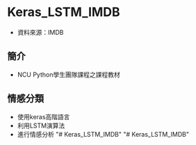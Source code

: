 # Keras_LSTM_IMDB
* 資料來源：IMDB

## 簡介
* NCU Python學生團隊課程之課程教材

## 情感分類
- 使用keras高階語言
- 利用LSTM演算法
- 進行情感分析
"# Keras_LSTM_IMDB" 
"# Keras_LSTM_IMDB" 
